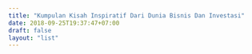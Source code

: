 ```yaml
---
title: "Kumpulan Kisah Inspiratif Dari Dunia Bisnis Dan Investasi"
date: 2018-09-25T19:37:47+07:00
draft: false
layout: "list"
---
```


